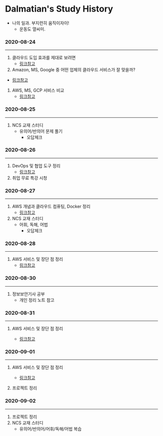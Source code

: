 # Dalmatian's Study History

- 나의 일과. 부지런히 움직이자이!
  - 운동도 열씨미.

### 2020-08-24

------

1. 클라우드 도입 효과를 제대로 보려면
   - [링크참고](https://blog.naver.com/businessinsight/221859909601)
2. Amazon, MS, Google 중 어떤 업체의 클라우드 서비스가 잘 맞을까?

- [링크참고](https://blog.naver.com/businessinsight/221836726030)

1. AWS, MS, GCP 서비스 비교
   - [링크참고](https://infraboy.tistory.com/entry/GCP-AWS-vs-GCP-클라우드-서비스-기능-비교)

### 2020-08-25

------

1. NCS 교재 스터디
   - 유의어/반의어 문제 풀기
     - 오답체크

### 2020-08-26

------

1. DevOps 및 협업 도구 정리
   - [링크참고](https://www.notion.so/CH01-DevOps-0336db8c0dbc4d54829036da98bfa200)
2. 취업 무료 특강 시청



### 2020-08-27

---

1. AWS 개념과 클라우드 컴퓨팅, Docker 정리
   - [링크참고](https://www.notion.so/CH02-AWS-Docker-b39e312684904e2ea8ffd901a86fbd8d)
2. NCS 교재 스터디
   - 어휘, 독해, 어법
     - 오답체크



### 2020-08-28

---------

1. AWS 서비스 및 장단 점 정리
   - [링크참고](https://www.notion.so/CH02-AWS-Docker-b39e312684904e2ea8ffd901a86fbd8d)



### 2020-08-30

-----------

1. 정보보안기사 공부
   - 개인 정리 노트 참고



### 2020-08-31

-------

1. AWS 서비스 및 장단 점 정리

   - [링크참고](https://www.notion.so/CH02-AWS-Docker-b39e312684904e2ea8ffd901a86fbd8d)

     

### 2020-09-01

--------

1. AWS 서비스 및 장단 점 정리
   - [링크참고](https://www.notion.so/CH02-AWS-Docker-b39e312684904e2ea8ffd901a86fbd8d)

2. 프로젝트 정리



### 2020-09-02

---

1. 프로젝트 정리
2. NCS 교재 스터디
   - 유의어/반의어/어휘/독해/어법 복습